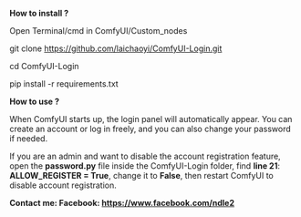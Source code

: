 **How to install ?** 

Open Terminal/cmd in ComfyUI/Custom_nodes

git clone https://github.com/laichaoyi/ComfyUI-Login.git

cd ComfyUI-Login

pip install -r requirements.txt

**How to use ?**

When ComfyUI starts up, the login panel will automatically appear. You can create an account or log in freely, and you can also change your password if needed.

If you are an admin and want to disable the account registration feature, open the **password.py** file inside the ComfyUI-Login folder, find **line 21**:
**ALLOW_REGISTER = True**, change it to **False**, then restart ComfyUI to disable account registration.

**Contact me: Facebook: https://www.facebook.com/ndle2**
